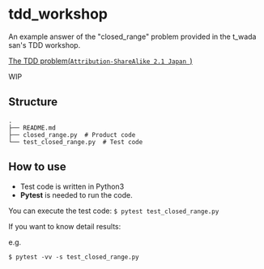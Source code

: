 # tdd_workshop

An example answer of the "closed_range" problem provided in the t_wada san's TDD workshop.

[The TDD problem(`Attribution-ShareAlike 2.1 Japan `)](https://gist.github.com/twada/75fb219c8cc180e9de166d8a58e877b0)

WIP

## Structure

```
.
├── README.md
├── closed_range.py  # Product code
└── test_closed_range.py  # Test code
```

## How to use

- Test code is written in Python3
- **Pytest** is needed to run the code.

You can execute the test code:
`$ pytest test_closed_range.py`

If you want to know detail results:

e.g.

`$ pytest -vv -s test_closed_range.py`

